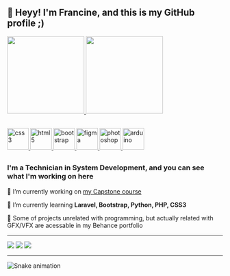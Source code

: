 ## 🔔 Heyy! I'm Francine, and this is my GitHub profile ;)
<div align="left">
  <a href="https://github.com/francinebergamin">
  <img height="180em" src="https://github-readme-stats.vercel.app/api?username=francinebergamin&show_icons=true&theme=tokyonight&include_all_commits=true&count_private=true"/>
  <img height="180em" src="https://github-readme-stats.vercel.app/api/top-langs/?username=francinebergamin&layout=compact&langs_count=7&theme=tokyonight"/>
</div><br>

<p align="left">
		<a href="https://www.w3schools.com/css/" target="_blank" rel="noreferrer">
        <img src="https://cdn.jsdelivr.net/gh/devicons/devicon/icons/css3/css3-plain.svg" alt="css3" width="50" height="50"/>
    </a>
		<a href="https://www.w3.org/html/" target="_blank" rel="noreferrer">
        <img src="https://cdn.jsdelivr.net/gh/devicons/devicon/icons/html5/html5-plain.svg" alt="html5" width="50" height="50"/>
    </a>
		<a href="https://getbootstrap.com" target="_blank" rel="noreferrer">
        <img src="https://cdn.jsdelivr.net/gh/devicons/devicon/icons/bootstrap/bootstrap-plain.svg" alt="bootstrap" width="50" height="50"/>
    </a>
		<a href="https://www.figma.com/" target="_blank" rel="noreferrer">
        <img src="https://cdn.jsdelivr.net/gh/devicons/devicon/icons/figma/figma-original.svg" alt="figma" width="50" height="50"/>
    </a>
    <a href="https://www.photoshop.com/en" target="_blank" rel="noreferrer">
        <img src="https://cdn.jsdelivr.net/gh/devicons/devicon/icons/photoshop/photoshop-plain.svg" alt="photoshop" width="50" height="50"/>
		</a>
		<a href="https://www.arduino.cc/" target="_blank" rel="noreferrer">
        <img src="https://cdn.jsdelivr.net/gh/devicons/devicon/icons/arduino/arduino-original.svg" alt="arduino" width="50" height="50"/>
    </a>
</p>
	
##
	
### I'm a Technician in System Development, and you can see what I'm working on here
	
📌 I’m currently working on [my Capstone course](https://github.com/francinebergamin/tcc-site-etecjb)

📌 I’m currently learning **Laravel, Bootstrap, Python, PHP, CSS3**

📌 Some of projects unrelated with programming, but actually related with GFX/VFX are acessable in my Behance portfolio

<div align="left"> 
  <hr><a href="https://www.linkedin.com/in/francinebergamin/" target="_blank"><img src="https://img.shields.io/badge/LinkedIn-0077B5?style=for-the-badge&logo=linkedin&logoColor=white" target="_blank"></a>
  <a href="https://www.behance.net/francinebergamin" target="_blank"><img src="https://img.shields.io/badge/-Behance-blue?style=for-the-badge&logo=behance&logoColor=white" target="_blank"></a>
  <a href = "mailto:francine.bergamin@gmail.com"><img src="https://img.shields.io/badge/-Gmail-%23333?style=for-the-badge&logo=gmail&logoColor=white" target="_blank"></a><hr>
</div>

 ![Snake animation](https://github.com/francinebergamin/francinebergamin/blob/output/github-contribution-grid-snake.svg)


